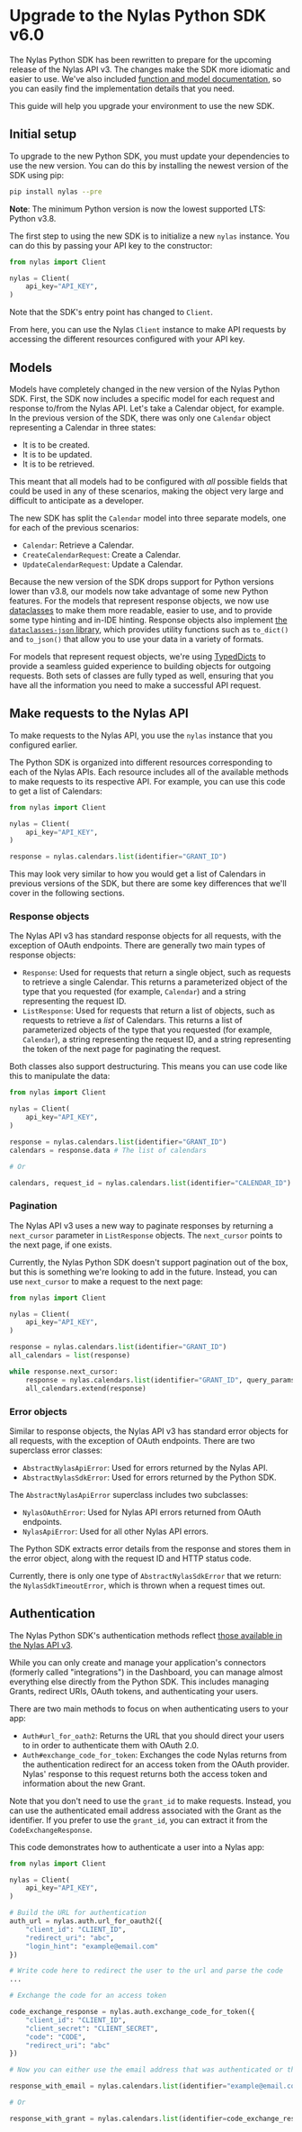 # Upgrade to the Nylas Python SDK v6.0

The Nylas Python SDK has been rewritten to prepare for the upcoming release of the Nylas API v3. The changes make the SDK more idiomatic and easier to use. We've also included [function and model documentation](https://nylas-python-sdk-reference.pages.dev/), so you can easily find the implementation details that you need.

This guide will help you upgrade your environment to use the new SDK.

## Initial setup

To upgrade to the new Python SDK, you must update your dependencies to use the new version. You can do this by installing the newest version of the SDK using pip:

```bash
pip install nylas --pre
```

**Note**: The minimum Python version is now the lowest supported LTS: Python v3.8.

The first step to using the new SDK is to initialize a new `nylas` instance. You can do this by passing your API key to the constructor:

```python
from nylas import Client

nylas = Client(
    api_key="API_KEY",
)
```

Note that the SDK's entry point has changed to `Client`.

From here, you can use the Nylas `Client` instance to make API requests by accessing the different resources configured with your API key.

## Models

Models have completely changed in the new version of the Nylas Python SDK. First, the SDK now includes a specific model for each request and response to/from the Nylas API. Let's take a Calendar object, for example. In the previous version of the SDK, there was only one `Calendar` object representing a Calendar in three states:

- It is to be created.
- It is to be updated.
- It is to be retrieved.

This meant that all models had to be configured with _all_ possible fields that could be used in any of these scenarios, making the object very large and difficult to anticipate as a developer.

The new SDK has split the `Calendar` model into three separate models, one for each of the previous scenarios:

- `Calendar`: Retrieve a Calendar.
- `CreateCalendarRequest`: Create a Calendar.
- `UpdateCalendarRequest`: Update a Calendar.

Because the new version of the SDK drops support for Python versions lower than v3.8, our models now take advantage of some new Python features. For the models that represent response objects, we now use [dataclasses](https://docs.python.org/3/library/dataclasses.html) to make them more readable, easier to use, and to provide some type hinting and in-IDE hinting. Response objects also implement [the `dataclasses-json` library](https://pypi.org/project/dataclasses-json/), which provides utility functions such as `to_dict()` and `to_json()` that allow you to use your data in a variety of formats.

For models that represent request objects, we're using [TypedDicts](https://docs.python.org/3/library/typing.html#typing.TypedDict) to provide a seamless guided experience to building objects for outgoing requests. Both sets of classes are fully typed as well, ensuring that you have all the information you need to make a successful API request.

## Make requests to the Nylas API

To make requests to the Nylas API, you use the `nylas` instance that you configured earlier.

The Python SDK is organized into different resources corresponding to each of the Nylas APIs. Each resource includes all of the available methods to make requests to its respective API. For example, you can use this code to get a list of Calendars:

```python
from nylas import Client

nylas = Client(
    api_key="API_KEY",
)

response = nylas.calendars.list(identifier="GRANT_ID")
```

This may look very similar to how you would get a list of Calendars in previous versions of the SDK, but there are some key differences that we'll cover in the following sections.

### Response objects

The Nylas API v3 has standard response objects for all requests, with the exception of OAuth endpoints. There are generally two main types of response objects:

- `Response`: Used for requests that return a single object, such as requests to retrieve a single Calendar. This returns a parameterized object of the type that you requested (for example, `Calendar`) and a string representing the request ID.
- `ListResponse`: Used for requests that return a list of objects, such as requests to retrieve a _list_ of Calendars. This returns a list of parameterized objects of the type that you requested (for example, `Calendar`), a string representing the request ID, and a string representing the token of the next page for paginating the request.

Both classes also support destructuring. This means you can use code like this to manipulate the data:

```python
from nylas import Client

nylas = Client(
    api_key="API_KEY",
)

response = nylas.calendars.list(identifier="GRANT_ID")
calendars = response.data # The list of calendars

# Or

calendars, request_id = nylas.calendars.list(identifier="CALENDAR_ID") # The list of calendars and the request ID
```

### Pagination

The Nylas API v3 uses a new way to paginate responses by returning a `next_cursor` parameter in `ListResponse` objects. The `next_cursor` points to the next page, if one exists.

Currently, the Nylas Python SDK doesn't support pagination out of the box, but this is something we're looking to add in the future. Instead, you can use `next_cursor` to make a request to the next page:

```python
from nylas import Client

nylas = Client(
    api_key="API_KEY",
)

response = nylas.calendars.list(identifier="GRANT_ID")
all_calendars = list(response)

while response.next_cursor:
    response = nylas.calendars.list(identifier="GRANT_ID", query_params={"page_token": response.next_cursor})
    all_calendars.extend(response)
```

### Error objects

Similar to response objects, the Nylas API v3 has standard error objects for all requests, with the exception of OAuth endpoints. There are two superclass error classes:

- `AbstractNylasApiError`: Used for errors returned by the Nylas API.
- `AbstractNylasSdkError`: Used for errors returned by the Python SDK.

The `AbstractNylasApiError` superclass includes two subclasses:

- `NylasOAuthError`: Used for Nylas API errors returned from OAuth endpoints.
- `NylasApiError`: Used for all other Nylas API errors.

The Python SDK extracts error details from the response and stores them in the error object, along with the request ID and HTTP status code.

Currently, there is only one type of `AbstractNylasSdkError` that we return: the `NylasSdkTimeoutError`, which is thrown when a request times out.

## Authentication

The Nylas Python SDK's authentication methods reflect [those available in the Nylas API v3](https://developer.nylas.com/docs/developer-guide/v3-authentication/).

While you can only create and manage your application's connectors (formerly called "integrations") in the Dashboard, you can manage almost everything else directly from the Python SDK. This includes managing Grants, redirect URIs, OAuth tokens, and authenticating your users.

There are two main methods to focus on when authenticating users to your app:

- `Auth#url_for_oath2`: Returns the URL that you should direct your users to in order to authenticate them with OAuth 2.0.
- `Auth#exchange_code_for_token`: Exchanges the code Nylas returns from the authentication redirect for an access token from the OAuth provider. Nylas' response to this request returns both the access token and information about the new Grant.

Note that you don't need to use the `grant_id` to make requests. Instead, you can use the authenticated email address associated with the Grant as the identifier. If you prefer to use the `grant_id`, you can extract it from the `CodeExchangeResponse`.

This code demonstrates how to authenticate a user into a Nylas app:

```python
from nylas import Client

nylas = Client(
    api_key="API_KEY",
)

# Build the URL for authentication
auth_url = nylas.auth.url_for_oauth2({
    "client_id": "CLIENT_ID",
    "redirect_uri": "abc",
    "login_hint": "example@email.com"
})

# Write code here to redirect the user to the url and parse the code
...

# Exchange the code for an access token

code_exchange_response = nylas.auth.exchange_code_for_token({
    "client_id": "CLIENT_ID",
    "client_secret": "CLIENT_SECRET",
    "code": "CODE",
    "redirect_uri": "abc"
})

# Now you can either use the email address that was authenticated or the grant ID in the response as the identifier

response_with_email = nylas.calendars.list(identifier="example@email.com")

# Or

response_with_grant = nylas.calendars.list(identifier=code_exchange_response.grant_id)
```
